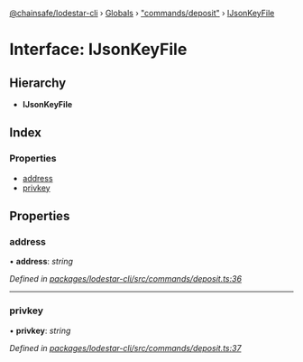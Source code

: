 [@chainsafe/lodestar-cli](../README.md) › [Globals](../globals.md) › ["commands/deposit"](../modules/_commands_deposit_.md) › [IJsonKeyFile](_commands_deposit_.ijsonkeyfile.md)

# Interface: IJsonKeyFile

## Hierarchy

* **IJsonKeyFile**

## Index

### Properties

* [address](_commands_deposit_.ijsonkeyfile.md#address)
* [privkey](_commands_deposit_.ijsonkeyfile.md#privkey)

## Properties

###  address

• **address**: *string*

*Defined in [packages/lodestar-cli/src/commands/deposit.ts:36](https://github.com/ChainSafe/lodestar/blob/da7050e4c/packages/lodestar-cli/src/commands/deposit.ts#L36)*

___

###  privkey

• **privkey**: *string*

*Defined in [packages/lodestar-cli/src/commands/deposit.ts:37](https://github.com/ChainSafe/lodestar/blob/da7050e4c/packages/lodestar-cli/src/commands/deposit.ts#L37)*
